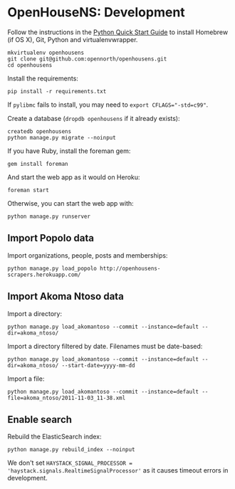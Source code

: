 # OpenHouseNS: Development

Follow the instructions in the [Python Quick Start Guide](https://github.com/opennorth/wiki/wiki/Python-Quick-Start%3A-OS-X) to install Homebrew (if OS X), Git, Python and virtualenvwrapper.

    mkvirtualenv openhousens
    git clone git@github.com:opennorth/openhousens.git
    cd openhousens

Install the requirements:

    pip install -r requirements.txt

If `pylibmc` fails to install, you may need to `export CFLAGS="-std=c99"`.

Create a database (`dropdb openhousens` if it already exists):

    createdb openhousens
    python manage.py migrate --noinput

If you have Ruby, install the foreman gem:

    gem install foreman

And start the web app as it would on Heroku:

    foreman start

Otherwise, you can start the web app with:

    python manage.py runserver

## Import Popolo data

Import organizations, people, posts and memberships:

    python manage.py load_popolo http://openhousens-scrapers.herokuapp.com/

## Import Akoma Ntoso data

Import a directory:

    python manage.py load_akomantoso --commit --instance=default --dir=akoma_ntoso/

Import a directory filtered by date. Filenames must be date-based:

    python manage.py load_akomantoso --commit --instance=default --dir=akoma_ntoso/ --start-date=yyyy-mm-dd

Import a file:

    python manage.py load_akomantoso --commit --instance=default --file=akoma_ntoso/2011-11-03_11-38.xml

## Enable search

Rebuild the ElasticSearch index:

    python manage.py rebuild_index --noinput

We don't set `HAYSTACK_SIGNAL_PROCESSOR = 'haystack.signals.RealtimeSignalProcessor'` as it causes timeout errors in development.
